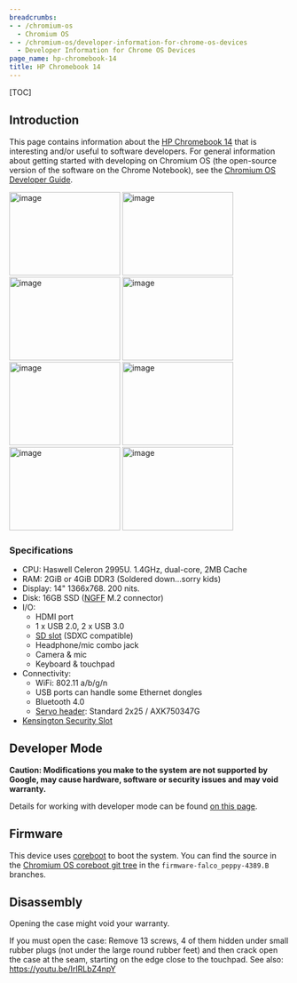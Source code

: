 ```yaml
---
breadcrumbs:
- - /chromium-os
  - Chromium OS
- - /chromium-os/developer-information-for-chrome-os-devices
  - Developer Information for Chrome OS Devices
page_name: hp-chromebook-14
title: HP Chromebook 14
---
```


[TOC]

## Introduction

This page contains information about the [HP Chromebook
14](http://www.google.com/intl/en/chrome/devices/hp-14-chromebook.html) that is
interesting and/or useful to software developers. For general information about
getting started with developing on Chromium OS (the open-source version of the
software on the Chrome Notebook), see the [Chromium OS Developer
Guide](/chromium-os/developer-guide).

<img alt="image"
src="/chromium-os/developer-information-for-chrome-os-devices/hp-chromebook-14/large-1.jpg"
height=150 width=200> <img alt="image"
src="/chromium-os/developer-information-for-chrome-os-devices/hp-chromebook-14/large-2.jpg"
height=150 width=200> <img alt="image"
src="/chromium-os/developer-information-for-chrome-os-devices/hp-chromebook-14/large-3.jpg"
height=150 width=200> <img alt="image"
src="/chromium-os/developer-information-for-chrome-os-devices/hp-chromebook-14/large-4.jpg"
height=150 width=200> <img alt="image"
src="/chromium-os/developer-information-for-chrome-os-devices/hp-chromebook-14/large-5.jpg"
height=150 width=200> <img alt="image"
src="/chromium-os/developer-information-for-chrome-os-devices/hp-chromebook-14/large-6.jpg"
height=150 width=200> <img alt="image"
src="/chromium-os/developer-information-for-chrome-os-devices/hp-chromebook-14/large-7.jpg"
height=150 width=200> <img alt="image"
src="/chromium-os/developer-information-for-chrome-os-devices/hp-chromebook-14/large-8.jpg"
height=150 width=200>

### Specifications

*   CPU: Haswell Celeron 2995U. 1.4GHz, dual-core, 2MB Cache
*   RAM: 2GiB or 4GiB DDR3 (Soldered down...sorry kids)
*   Display: 14" 1366x768. 200 nits.
*   Disk: 16GB SSD
            ([NGFF](http://en.wikipedia.org/wiki/Next_Generation_Form_Factor)
            M.2 connector)
*   I/O:
    *   HDMI port
    *   1 x USB 2.0, 2 x USB 3.0
    *   [SD slot](http://en.wikipedia.org/wiki/Secure_Digital) (SDXC
                compatible)
    *   Headphone/mic combo jack
    *   Camera & mic
    *   Keyboard & touchpad
*   Connectivity:
    *   WiFi: 802.11 a/b/g/n
    *   USB ports can handle some Ethernet dongles
    *   Bluetooth 4.0
    *   [Servo header](/chromium-os/servo): Standard 2x25 / AXK750347G
*   [Kensington Security
            Slot](http://en.wikipedia.org/wiki/Kensington_Security_Slot)

## Developer Mode

**Caution: Modifications you make to the system are not supported by Google, may
cause hardware, software or security issues and may void warranty.**

Details for working with developer mode can be found [on this
page](/chromium-os/developer-information-for-chrome-os-devices/acer-c720-chromebook).

## Firmware

This device uses [coreboot](http://www.coreboot.org/) to boot the system. You
can find the source in the [Chromium OS coreboot git
tree](https://chromium.googlesource.com/chromiumos/third_party/coreboot/+/firmware-falco_peppy-4389.B)
in the `firmware-falco_peppy-4389.B` branches.

## Disassembly

Opening the case might void your warranty.

If you must open the case: Remove 13 screws, 4 of them hidden under small rubber
plugs (not under the large round rubber feet) and then crack open the case at
the seam, starting on the edge close to the touchpad. See also:
<https://youtu.be/IrIRLbZ4npY>
